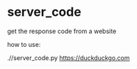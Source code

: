 # server_code
get the response code from a website


how to use:

.//server_code.py https://duckduckgo.com
